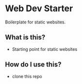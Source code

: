 # Web Dev Starter

Boilerplate for static websites.
## What is this?

* Starting point for static websites 

## How do I use this?
 * clone this repo
